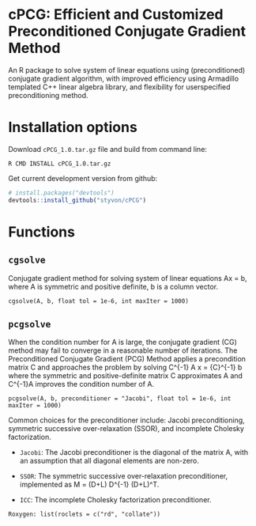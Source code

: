 # cPCG: Efficient and Customized Preconditioned Conjugate Gradient Method

An R package to solve system of linear equations using (preconditioned) conjugate gradient algorithm, with improved efficiency using Armadillo templated C++ linear algebra library, and flexibility for userspecified preconditioning method.


# Installation options
Download `cPCG_1.0.tar.gz` file and build from command line:
```
R CMD INSTALL cPCG_1.0.tar.gz
```

Get current development version from github:

```R
# install.packages("devtools")
devtools::install_github("styvon/cPCG")
```

# Functions

## `cgsolve`
Conjugate gradient method for solving system of linear equations Ax = b, where A is symmetric and positive definite, b is a column vector.  

```
cgsolve(A, b, float tol = 1e-6, int maxIter = 1000)
```

## `pcgsolve`

When the condition number for A is large, the conjugate gradient (CG) method may fail to converge in a reasonable number of iterations. The Preconditioned Conjugate Gradient (PCG) Method applies a precondition matrix C and approaches the problem by solving C^{-1} A x = {C}^{-1} b where the symmetric and positive-definite matrix C approximates A and C^{-1}A  improves the condition number of A.  

```
pcgsolve(A, b, preconditioner = "Jacobi", float tol = 1e-6, int maxIter = 1000)
```

Common choices for the preconditioner include: Jacobi preconditioning, symmetric successive over-relaxation (SSOR), and incomplete Cholesky factorization. 

* `Jacobi`: The Jacobi preconditioner is the diagonal of the matrix A, with an assumption that all diagonal elements are non-zero.  
  
* `SSOR`: The symmetric successive over-relaxation preconditioner, implemented as M = (D+L) D^{-1} (D+L)^T.  
  
* `ICC`: The incomplete Cholesky factorization preconditioner. 


```
Roxygen: list(roclets = c("rd", "collate"))
```
